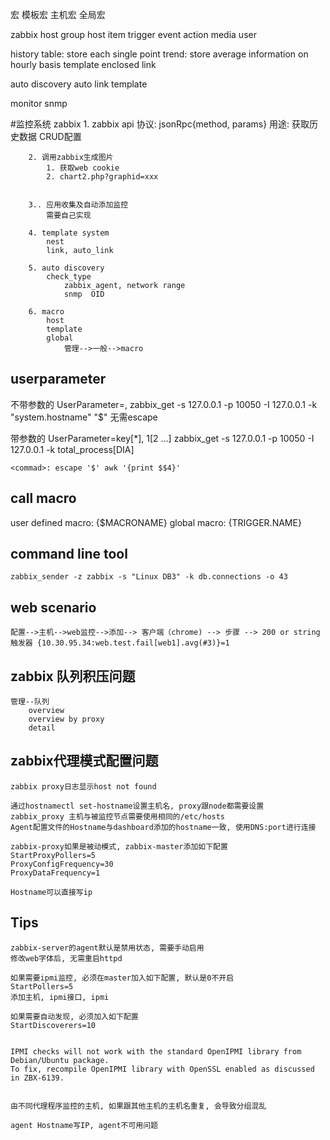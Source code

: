 宏
    模板宏
    主机宏
    全局宏

zabbix
    host group
        host
            item
                trigger
                    event
                        action
                            media
                                user

history table: store each single point
trend: store average information on hourly basis
template
    enclosed
    link

auto discovery
auto link template

monitor
    snmp



#监控系统
    zabbix
        1. zabbix api
            协议: jsonRpc{method, params}
            用途:
                获取历史数据
                CRUD配置

        2. 调用zabbix生成图片
            1. 获取web cookie
            2. chart2.php?graphid=xxx
            

        3.. 应用收集及自动添加监控
            需要自己实现

        4. template system
            nest
            link, auto_link

        5. auto discovery
            check_type
                zabbix_agent, network range
                snmp  OID

        6. macro
            host
            template
            global
                管理-->一般-->macro


## userparameter
不带参数的
    UserParameter=<key>,<command>
    zabbix_get -s 127.0.0.1 -p 10050 -I 127.0.0.1 -k "system.hostname"
    "$" 无需escape

带参数的
    UserParameter=key[*],<command> $1 [$2 ...]
    zabbix_get -s 127.0.0.1 -p 10050 -I 127.0.0.1 -k total_process[DIA]

    <commad>: escape '$' awk '{print $$4}'


## call macro
user defined macro: {$MACRONAME} 
global macro: {TRIGGER.NAME}


## command line tool
```
zabbix_sender -z zabbix -s "Linux DB3" -k db.connections -o 43

```

## web scenario 
```
配置-->主机-->web监控-->添加--> 客户端（chrome) --> 步骤 --> 200 or string
触发器 {10.30.95.34:web.test.fail[web1].avg(#3)}=1
```

## zabbix 队列积压问题
```
管理--队列
    overview
    overview by proxy
    detail
```
## zabbix代理模式配置问题
```
zabbix proxy日志显示host not found

通过hostnamectl set-hostname设置主机名, proxy跟node都需要设置
zabbix_proxy 主机与被监控节点需要使用相同的/etc/hosts
Agent配置文件的Hostname与dashboard添加的hostname一致, 使用DNS:port进行连接

zabbix-proxy如果是被动模式, zabbix-master添加如下配置
StartProxyPollers=5
ProxyConfigFrequency=30
ProxyDataFrequency=1

Hostname可以直接写ip
```

## Tips
```
zabbix-server的agent默认是禁用状态, 需要手动启用
修改web字体后, 无需重启httpd

如果需要ipmi监控, 必须在master加入如下配置, 默认是0不开启
StartPollers=5
添加主机, ipmi接口, ipmi

如果需要自动发现, 必须加入如下配置
StartDiscoverers=10


IPMI checks will not work with the standard OpenIPMI library from Debian/Ubuntu package. 
To fix, recompile OpenIPMI library with OpenSSL enabled as discussed in ZBX-6139.


由不同代理程序监控的主机, 如果跟其他主机的主机名重复, 会导致分组混乱

agent Hostname写IP, agent不可用问题
```




